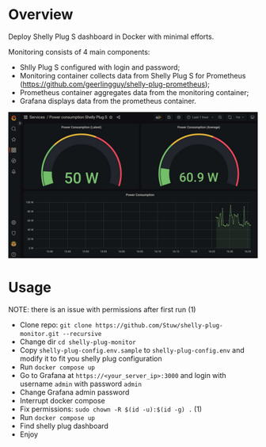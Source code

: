# Overview

Deploy Shelly Plug S dashboard in Docker with minimal efforts.

Monitoring consists of 4 main components:
* Shlly Plug S configured with login and password;
* Monitoring container collects data from Shelly Plug S for Prometheus (https://github.com/geerlingguy/shelly-plug-prometheus);
* Prometheus container aggregates data from the monitoring container;
* Grafana displays data from the prometheus container.

![Grafana dashboard example](images/shelly-plug-s-grafana-dashboard.jpg)

# Usage

NOTE: there is an issue with permissions after first run (1)

* Clone repo: `git clone https://github.com/Stuw/shelly-plug-monitor.git --recursive`
* Change dir `cd shelly-plug-monitor`
* Copy `shelly-plug-config.env.sample` to `shelly-plug-config.env` and modify it to fit you shelly plug configuration
* Run `docker compose up`
* Go to Grafana at `https://<your_server_ip>:3000` and login with username `admin` with password `admin`
* Change Grafana admin password
* Interrupt docker compose
* Fix permissions: `sudo chown -R $(id -u):$(id -g) .` (1)
* Run `docker compose up`
* Find shelly plug dashboard
* Enjoy
